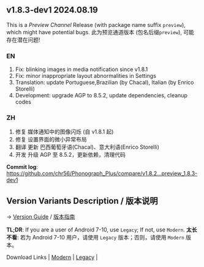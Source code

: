 ## **v1.8.3-dev1 2024.08.19**

This is a _Preview Channel_ Release (with package name suffix `preview`), which might have potential bugs.
此为预览通道版本 (包名后缀`preview`), 可能存在潜在问题!

### EN

1. Fix: blinking images in media notification since v1.8.1
2. Fix: minor inappropriate layout abnormalities in Settings
3. Translation: update Portuguese,Brazilian (by Chacal), Italian (by Enrico Storelli)
4. Development: upgrade AGP to 8.5.2, update dependencies, cleanup codes


### ZH

1. 修复 媒体通知中的图像闪烁 (自 v1.8.1 起)
2. 修复 设置界面的微小异常布局
3. 翻译 更新 巴西葡萄牙语(Chacal)、意大利语(Enrico Storelli)
4. 开发 升级 AGP 至 8.5.2，更新依赖，清理代码



**Commit log**: https://github.com/chr56/Phonograph_Plus/compare/v1.8.2...preview_1.8.3-dev1

## Version Variants Description / 版本说明

-> [Version Guide](docs/Version_Guide.md) / [版本指南](docs/Version_Guide_ZH.md)

**TL;DR**: If you are a user of Android 7-10, use `Legacy`; If not, use `Modern`.
**太长不看**: 若为 Android 7-10 用户，请使用 `Legacy` 版本；否则，请使用 `Modern` 版本。

Download Links | [Modern](https://github.com/chr56/Phonograph_Plus/releases/download/preview_1.8.3-dev1/PhonographPlus_1.8.3-dev1_ModernPreviewRelease.apk) | [Legacy](https://github.com/chr56/Phonograph_Plus/releases/download/preview_1.8.3-dev1/PhonographPlus_1.8.3-dev1_LegacyPreviewRelease.apk) |